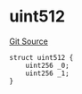 # uint512
[Git Source](https://github.com/thrackle-io/uint1024/blob/7f397ac7b73e1acb4d733100a2fcd10c88ca7c79/src/UintTypes.sol)


```solidity
struct uint512 {
    uint256 _0;
    uint256 _1;
}
```


